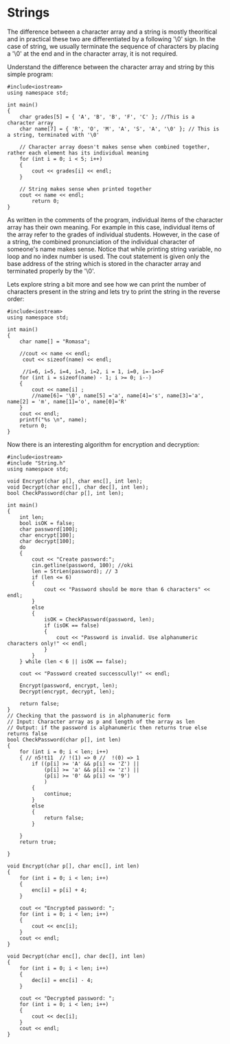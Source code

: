 # Strings

The difference between a character array and a string is mostly theoritical and in practical these two are differentiated by a following '\0' sign. In the case of string, we usually terminate the sequence of characters by placing a '\0' at the end and in the character array, it is not required.

Understand the difference between the character array and string by this simple program:

```
#include<iostream>
using namespace std;

int main()
{
	char grades[5] = { 'A', 'B', 'B', 'F', 'C' }; //This is a character array
	char name[7] = { 'R', 'O', 'M', 'A', 'S', 'A', '\0' }; // This is a string, terminated with '\0'
	
	// Character array doesn't makes sense when combined together, rather each element has its individual meaning
	for (int i = 0; i < 5; i++)
	{
		cout << grades[i] << endl;
	}

	// String makes sense when printed together
	cout << name << endl;
		return 0;
}
```

As written in the comments of the program, individual items of the character array has their own meaning. For example in this case, individual items of the array refer to the grades of individual students. However, in the case of a string, the combined pronunciation of the individual character of someone's name makes sense. Notice that while printing string variable, no loop and no index number is used. The cout statement is given only the base address of the string which is stored in the character array and terminated properly by the '\0'.


Lets explore string a bit more and see how we can print the number of characters present in the string and lets try to print the string in the reverse order:

```
#include<iostream>
using namespace std;

int main()
{
	char name[] = "Romasa";

	//cout << name << endl;
	 cout << sizeof(name) << endl;
	 
	 //i=6, i=5, i=4, i=3, i=2, i = 1, i=0, i=-1=>F
	for (int i = sizeof(name) - 1; i >= 0; i--) 
	{
		cout << name[i] ; 
		//name[6]= '\0', name[5] ='a', name[4]='s', name[3]='a', name[2] = 'm', name[1]='o', name[0]='R'
	}
	cout << endl;
	printf("%s \n", name);
	return 0;
}
```

Now there is an interesting algorithm for encryption and decryption:

```
#include<iostream>
#include "String.h"
using namespace std;

void Encrypt(char p[], char enc[], int len);
void Decrypt(char enc[], char dec[], int len);
bool CheckPassword(char p[], int len);

int main()
{
	int len;
	bool isOK = false;
	char password[100];
	char encrypt[100];
	char decrypt[100];
	do
	{
		cout << "Create password:";
		cin.getline(password, 100); //oki
		len = StrLen(password); // 3
		if (len <= 6)
		{
			cout << "Password should be more than 6 characters" << endl;
		}
		else
		{
			isOK = CheckPassword(password, len);
			if (isOK == false)
			{
				cout << "Password is invalid. Use alphanumeric characters only!" << endl;
			}
		}
	} while (len < 6 || isOK == false);

	cout << "Password created successcully!" << endl;

	Encrypt(password, encrypt, len);
	Decrypt(encrypt, decrypt, len);

	return false;
}
// Checking that the password is in alphanumeric form
// Input: Character array as p and length of the array as len
// Output: if the password is alphanumeric then returns true else returns false
bool CheckPassword(char p[], int len)
{
	for (int i = 0; i < len; i++)
	{ // n5!t11  // !(1) => 0 //  !(0) => 1
		if ((p[i] >= 'A' && p[i] <= 'Z') ||
			(p[i] >= 'a' && p[i] <= 'z') ||
			(p[i] >= '0' && p[i] <= '9')
			)
		{
			continue;
		}
		else
		{
			return false;
		}

	}
	return true;

}

void Encrypt(char p[], char enc[], int len)
{
	for (int i = 0; i < len; i++)
	{
		enc[i] = p[i] + 4;
	}

	cout << "Encrypted password: ";
	for (int i = 0; i < len; i++)
	{
		cout << enc[i];
	}
	cout << endl;
}

void Decrypt(char enc[], char dec[], int len)
{
	for (int i = 0; i < len; i++)
	{
		dec[i] = enc[i] - 4;
	}

	cout << "Decrypted password: ";
	for (int i = 0; i < len; i++)
	{
		cout << dec[i];
	}
	cout << endl;
}
```
